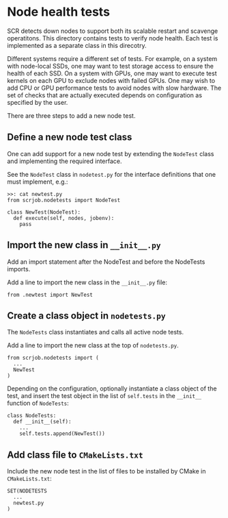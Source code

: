 # Node health tests
SCR detects down nodes to support both its scalable restart and scavenge operatitons.
This directory contains tests to verify node health.
Each test is implemented as a separate class in this direcotry.

Different systems require a different set of tests.
For example, on a system with node-local SSDs,
one may want to test storage access to ensure the health of each SSD.
On a system with GPUs, one may want to execute test kernels on each GPU to exclude nodes with failed GPUs.
One may wish to add CPU or GPU performance tests to avoid nodes with slow hardware.
The set of checks that are actually executed depends on configuration as specified by the user.

There are three steps to add a new node test.

## Define a new node test class
One can add support for a new node test by extending
the `NodeTest` class and implementing the required interface.

See the `NodeTest` class in `nodetest.py`
for the interface definitions that one must implement, e.g.:

    >>: cat newtest.py
    from scrjob.nodetests import NodeTest

    class NewTest(NodeTest):
      def execute(self, nodes, jobenv):
        pass

## Import the new class in `__init__.py`
Add an import statement after the NodeTest and before the NodeTests imports.

Add a line to import the new class in the `__init__.py` file:

    from .newtest import NewTest

## Create a class object in `nodetests.py`
The `NodeTests` class instantiates and calls all active node tests.

Add a line to import the new class at the top of `nodetests.py`.

    from scrjob.nodetests import (
      ...
      NewTest
    )

Depending on the configuration, optionally instantiate a class object of the test,
and insert the test object in the list of `self.tests` in the `__init__` function of `NodeTests`:

    class NodeTests:
      def __init__(self):
        ...
        self.tests.append(NewTest())

## Add class file to `CMakeLists.txt`
Include the new node test in the list of files to be installed by CMake in `CMakeLists.txt`:

    SET(NODETESTS
      ...
      newtest.py
    )
